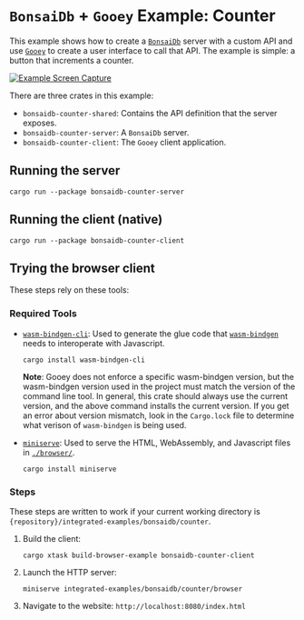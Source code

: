 # `BonsaiDb` + `Gooey` Example: Counter

This example shows how to create a [`BonsaiDb`](https://github.com/khonsulabs/bonsaidb/) server with a custom API and use [`Gooey`](https://github.com/khonsulabs/gooey/) to create a user interface to call that API. The example is simple: a button that increments a counter.

[![Example Screen Capture](https://khonsulabs.github.io/gooey/bonsaidb-counter-example.webp)](https://khonsulabs.github.io/gooey/bonsaidb-counter-example.webp)

There are three crates in this example:

- `bonsaidb-counter-shared`: Contains the API definition that the server exposes.
- `bonsaidb-counter-server`: A `BonsaiDb` server.
- `bonsaidb-counter-client`: The `Gooey` client application.

## Running the server

`cargo run --package bonsaidb-counter-server`

## Running the client (native)

`cargo run --package bonsaidb-counter-client`

## Trying the browser client

These steps rely on these tools:

### Required Tools

- [`wasm-bindgen-cli`](https://rustwasm.github.io/wasm-bindgen/reference/cli.html): Used to generate the glue code that [`wasm-bindgen`](https://github.com/rustwasm/wasm-bindgen) needs to interoperate with Javascript.

  ```cargo install wasm-bindgen-cli```

  **Note**: Gooey does not enforce a specific wasm-bindgen version, but the wasm-bindgen version used in the project must match the version of the command line tool. In general, this crate should always use the current version, and the above command installs the current version. If you get an error about version mismatch, look in the `Cargo.lock` file to determine what verison of `wasm-bindgen` is being used.

- [`miniserve`](https://github.com/svenstaro/miniserve): Used to serve the HTML, WebAssembly, and Javascript files in [`./browser/`](./browser).

  ```cargo install miniserve```

### Steps

These steps are written to work if your current working directory is `{repository}/integrated-examples/bonsaidb/counter`.

1. Build the client:

   `cargo xtask build-browser-example bonsaidb-counter-client`

2. Launch the HTTP server:

   `miniserve integrated-examples/bonsaidb/counter/browser`

3. Navigate to the website: `http://localhost:8080/index.html`
